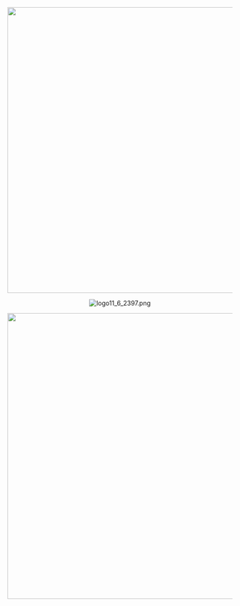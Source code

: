 <p align="center">
<img src="https://github.com/Mobanzu/Mobanzu/blob/main/assets/line.gif" width=640>
</p>

<p align="center">
<img src="https://img68.com/images/2022/11/06/logo11_6_2397.png" alt="logo11_6_2397.png" border="0" />
</p>

<p align="center">
<img src="https://github.com/Mobanzu/Mobanzu/blob/main/assets/line.gif" width=640>
</p>

